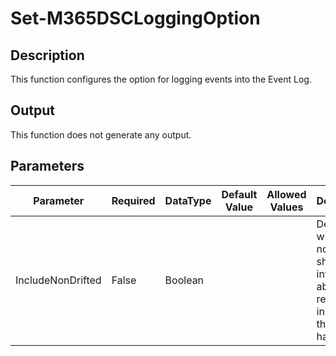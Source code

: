 ﻿# Set-M365DSCLoggingOption

## Description

This function configures the option for logging events into the Event Log.

## Output

This function does not generate any output.

## Parameters

| Parameter | Required | DataType | Default Value | Allowed Values | Description |
| --- | --- | --- | --- | --- | --- |
| IncludeNonDrifted | False | Boolean |  |  | Determines whether or not we should log information about resource's instances that don't have drifts. |



